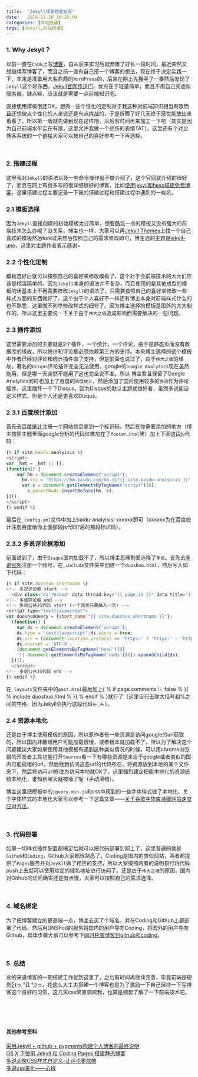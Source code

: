 ```yaml
---
title:  "Jekyll博客搭建记录"
date:   2016-11-20 10:25:04
categories: [网站搭建]
tags: [Jekyll,网站搭建]
---
```


### 1. Why Jekyll？
以前一直在`CSDN`上写[博客]，自从后来实习后就弃置了好长一段时间，最近突然又想继续写博客了，而且之前一直有自己搭一个博客的想法，现在终于决定实践一下，本来是准备用大名鼎鼎的`WordPress`的，后来在网上先搜寻了一番然后发现了`Jekyll`这个好东西，[Jekyll官网传送门]，优点在于轻量简单，而且不用自己买虚拟服务器，缺点嘛，应该就是需要一点前端知识吧。

直接使用模板倒还OK，想做一些个性化的定制对于我这种对前端知识相当有限而且还想做点个性化的人来说还是有点挑战的，于是折腾了好几天终于感觉能放出来看看了，所以第一版就先做到现在这样吧，以后有时间再来加工一下吧（其实是因为自己前端水平实在有限，这里允许我做一个悲伤的表情TAT）。这里还有个对比博客系统的一个[链接]大家可以按自己的喜好参考一下再选择。

[博客]: http://blog.csdn.net/fyfmfof
[链接]: http://www.creativebloq.com/web-design/best-blogging-platforms-121413634
[Jekyll官网传送门]: https://jekyllrb.com/
<br/>

### 2. 搭建过程
这里我对`Jekyll`的语法以及一些命令操作就不做介绍了，这个官网就介绍的很好了，而且在网上有很多写的很详细很好的博客，比如[使用jekyll和hexo搭建免费博客]，这里搭建过程主要记录一下我的搭建过程和搭建过程中遇到的一些坑。

[使用jekyll和hexo搭建免费博客]: http://www.alonemonkey.com/2016/05/20/blog-by-jekyll-hexo/

### 2.1 模板选择
因为`Jekyll`直接创建的初始模板太过简单，想要酷炫一点的模板又没有强大的前端技术怎么办呢？没关系，博主也一样，大家可以再[Jekyll Themes]上找一个自己喜欢的模板然后fork过来然后按照自己的需求修改即可，博主选的主题是[jekyll-uno]，这里对主题作者表示感谢~

[Jekyll Themes]: http://jekyllthemes.org/
[jekyll-uno]: https://github.com/joshgerdes/jekyll-uno

### 2.2 个性化定制
模板选好后就可以按照自己的喜好来修改模板了，这个对于会前端技术的大大们应该是相当简单的，因为`Jekyll`本身的语法并不复杂，而且使用的是其他成型的模板的话基本上不再需要修改`Jekyll`的语法了，只需要按照自己的喜好来修改一些样式方面的东西就好了，这个由于个人喜好不一样还有博主本身对前端样式什么的也不熟悉，这里就不列举修改样式的细节了。因为博主选择的模板是国外的大大制作的，所以这里主要说一下关于由于`伟大之墙`造成影响而需要解决的一些问题。

### 2.3 插件添加
这里需要添加的主要就是2个插件，一个统计，一个评论，由于是静态页面没有数据库的缘故，所以统计和评论都必须依赖第三方的支持。本来博主选择的这个模板中作者已经对评论和统计插件做了支持，但是前面也说过了，由于`伟大之墙`的缘故，著名的`Disqus`评论插件完全无法使用，google的`Google Analytics`现在虽然能用，但是哪一天突然不能用了这也完全说不准。所以
博主暂且保留了Google Analytics同时也加上了百度的`百度统计`，然后添加了国内使用较多的`多说`作为评论插件，这里缅怀一个下Disqus，因为Disqus的默认主题就很好看，虽然多说能自定义样式，但是个人还是更喜欢Disqus。

### 2.3.1 百度统计添加
首先去[百度统计]注册一个网站信息拿到一个标识码，然后在你需要添加的地方（博主按照主题里面google分析的代码位置加在了`footer.html`里）加上下面这段js代码：

``` javascript
{% if site.baidu-analyisis %}
<script>
var _hmt = _hmt || [];
(function() {
    var hm = document.createElement("script");
      hm.src = "https://hm.baidu.com/hm.js?{{ site.baidu-analyisis }}";
      var s = document.getElementsByTagName("script")[0]; 
        s.parentNode.insertBefore(hm, s);
})();
</script>
{% endif %}
```

最后在`_config.yml`文件中加上baidu-analyisis: xxxxxx即可（xxxxxx为在百度统计注册百度给你上面那段js代码?后的那段标识码）。

[百度统计]: http://tongji.baidu.com/web/welcome/login

### 2.3.2 多说评论框添加
前面说到了，由于`Disqus`国内加载不了，所以博主忍痛割爱选择了`多说`。首先去[多说官网]注册一个账号，在`_include`文件夹中创建一个`duoshuo.html`，然后写入如下代码：

``` javascript
{% if site.duoshuo_shortname %}
<!-- 多说评论框 start -->
  <div class="ds-thread" data-thread-key="{{ page.id }}" data-title="{{ page.title }}" data-url="{{ site.url }}{{ page.url }}"></div>
<!-- 多说评论框 end -->
<!-- 多说公共JS代码 start (一个网页只需插入一次) -->
<script type="text/javascript">
var duoshuoQuery = {short_name:"{{ site.duoshuo_shortname }}"};
  (function() {
    var ds = document.createElement('script');
    ds.type = 'text/javascript';ds.async = true;
    ds.src = (document.location.protocol == 'https:' ? 'https:' : 'http:') + '//static.duoshuo.com/embed.js';
    ds.charset = 'UTF-8';
    (document.getElementsByTagName('head')[0] 
     || document.getElementsByTagName('body')[0]).appendChild(ds);
  })();
  </script>
<!-- 多说公共JS代码 end -->
{% endif %}
```

在`_layouts`文件夹中的`post.html`最后加上{ % if page.comments != false % }{ % include duoshuo.html % }{ % endif % }就行了（这里自行去除大括号和%之间的空格，因为Jekyll会执行这段代码←_←）。

[多说官网]: http://duoshuo.com/

### 2.4 资源本地化
还是由于博主使用模板的原因，所以原作者有一些资源是访问google的url获取的，所以国内非翻墙用户可能加载很慢，或者根本就加载不了，所以为了解决这个问题建议大家如果使用其他模板有遇到这种类似情况的时候，可以用chrome浏览器的开发者工具功能打开`Sources`看一下有哪些资源是来自于google或者类似的国内可能被墙的url，然后找到访问这些url的代码所在，将资源放到本地的某个文件夹下，然后将访问url修改为访问本地就OK了，这里强烈建议把能本地化的资源统统本地化，谁知到哪天就被墙了呢（手动滑稽）。

博主这里把模板中的`jquery.min.js`和css中用到的一些字体样式做了本地化，关于字体样式的本地化大家可以参考一下这篇文章——[关于谷歌字体库减缓网站速度应对方法]。

[关于谷歌字体库减缓网站速度应对方法]: http://www.itbulu.com/fonts-googleapis.html
<br/>

### 3. 代码部署
如果一切样式插件配置都搞定后就可以把代码部署到网上了，这里普遍的就是`Github`和`Coding`，Github大家都很熟悉了，Coding是国内的类似网站，两者都提供了`Pages`服务并对`Jeykll`做了相应的支持，所以大家按照两者的说明自行将代码push上去就可以使用给定的域名地址进行访问了。还是由于`伟大之墙`的原因，国内对Github的访问确实还是有点慢，大家可以按照自己的需求选择。

<br/>

### 4. 域名绑定
为了把博客建立的更高端一点，博主去买了个域名，并在Coding和Github上都部署了代码，然后用DNSPod的服务将国内的用户导向Coding，将国外的用户导向Github，具体步骤大家可以参考下[同时托管博客到github和coding]。

[同时托管博客到github和coding]: http://www.jianshu.com/p/7103fbbe1eba
<br/>

### 5. 总结
总的来说博客的一期搭建工作就到这里了，之后有时间再继续完善，毕竟前端是硬伤∑(っ °Д °;)っ，花这么大工夫搭建一个博客也是为了激励一下自己保持一下写博客这个良好的习惯，这几天css简直调疯我，也算是顺势了解了一下前端技术吧。
<br/>
<br/>
<br/>
<br/>
<br/> 

#### 其他参考资料

[采用Jekyll + github + pygments构建个人博客的最终说明](http://www.jianshu.com/p/609e1197754c)  
[OS X 下使用 Jekyll 和 Coding Pages 搭建静态博客](http://www.jianshu.com/p/c8a4da59e4da)  
[多说头像CSS样式自定义-让评论更炫酷](http://www.xuanfengge.com/duoshuo.html)  
[多说css美化——心得](http://www.isiyuan.net/duoshuo-css.html)  
